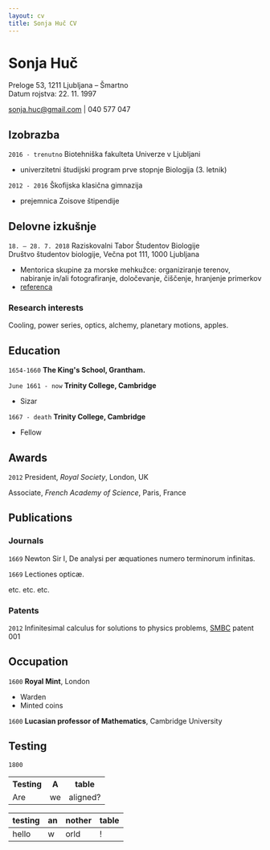 ```yaml
---
layout: cv
title: Sonja Huč CV
---
```

# Sonja Huč
Preloge 53, 1211 Ljubljana – Šmartno  
Datum rojstva: 22. 11. 1997

<div id="webaddress">
<a href="sonja.huc@gmail.com">sonja.huc@gmail.com</a>
| 040 577 047
</div>


## Izobrazba

`2016 - trenutno`
Biotehniška fakulteta Univerze v Ljubljani  
- univerzitetni študijski program prve stopnje Biologija (3. letnik)

`2012 - 2016`
Škofijska klasična gimnazija  
- prejemnica Zoisove štipendije

## Delovne izkušnje

`18. – 28. 7. 2018`
Raziskovalni Tabor Študentov Biologije  
Društvo študentov biologije, Večna pot 111, 1000 Ljubljana  
- Mentorica skupine za morske mehkužce: organiziranje terenov, nabiranje in/ali fotografiranje, določevanje, čiščenje, hranjenje primerkov  
- [referenca](referenca@referenca.com)

### Research interests

Cooling, power series, optics, alchemy, planetary motions, apples.


## Education

`1654-1660`
__The King's School, Grantham.__

`June 1661 - now`
__Trinity College, Cambridge__

- Sizar

`1667 - death`
__Trinity College, Cambridge__

- Fellow



## Awards

`2012`
President, *Royal Society*, London, UK

Associate, *French Academy of Science*, Paris, France



## Publications

<!-- A list is also available [online](http://scholar.google.co.uk/citations?user=LTOTl0YAAAAJ) -->

### Journals

`1669`
Newton Sir I, De analysi per æquationes numero terminorum infinitas. 

`1669`
Lectiones opticæ.

etc. etc. etc.

### Patents

`2012`
Infinitesimal calculus for solutions to physics problems, [SMBC](http://www.techdirt.com/articles/20121011/09312820678/if-patents-had-been-around-time-newton.shtml) patent 001


## Occupation

`1600`
__Royal Mint__, London

- Warden
- Minted coins

`1600`
__Lucasian professor of Mathematics__, Cambridge University

## Testing

`1800`
<table>
<tr><th>Testing</th><th>A</th><th>table</th></tr>
<tr><td>Are</td><td>we</td><td>aligned?</td></tr>
</table>

| testing | an | nother | table |
| ------- | -- | ------ | ----- |
| hello   | w  | orld   | !     |

<!-- ### Footer

Last updated: May 2013 -->


